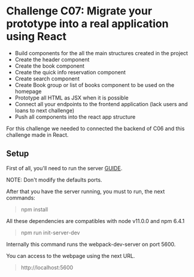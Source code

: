 # Challenge C07: Migrate your prototype into a real application using React

- Build components for the all the main structures created in the project
- Create the header component
- Create the book component
- Create the quick info reservation component
- Create search component
- Create Book group or list of books component  to be used on the homepage
- Prototype all HTML as JSX when it is possible
- Connect all your endpoints to the frontend application (lack users and loans to next challenge)
- Push all components into the react app structure

For this challenge we needed to connected the backend of C06 and this challenge made in React.

## Setup

First of all, you'll need to run the server [GUIDE](https://github.com/Jaimejs0528/JS-School/tree/master/C06).

NOTE: Don't modify the defaults ports.

After that you have the server running, you must to run, the next commands:
> npm install

All these dependencies are compatibles with node v11.0.0 and npm 6.4.1
> npm run init-server-dev

Internally this command runs the webpack-dev-server on port 5600.

You can access to the webpage using the next URL.

> http://localhost:5600







